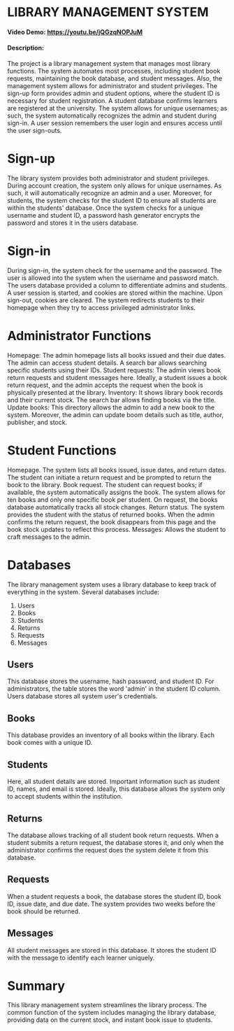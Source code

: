 # LIBRARY MANAGEMENT SYSTEM
#### Video Demo:  <https://youtu.be/jQGzqNOPJuM>
#### Description:
The project is a library management system that manages most library functions. The system automates most processes, including student book requests, maintaining the book database, and student messages. Also, the management system allows for administrator and student privileges.
The sign-up form provides admin and student options, where the student ID is necessary for student registration. A student database confirms learners are registered at the university. The system allows for unique usernames; as such, the system automatically recognizes the admin and student during sign-in. A user session remembers the user login and ensures access until the user sign-outs.

# Sign-up
The library system provides both administrator and student privileges. During account creation, the system only allows for unique usernames. As such, it will automatically recognize an admin and a user. Moreover, for students, the system checks for the student ID to ensure all students are within the students' database.
Once the system checks for a unique username and student ID, a password hash generator encrypts the password and stores it in the users database.

# Sign-in
During sign-in, the system check for the username and the password. The user is allowed into the system when the username and password match. The users database provided a column to differentiate admins and students. A user session is started, and cookies are stored within the machine. Upon sign-out, cookies are cleared.
The system redirects students to their homepage when they try to access privileged administrator links.

# Administrator Functions
Homepage: The admin homepage lists all books issued and their due dates. The admin can access student details. A search bar allows searching specific students using their IDs.
Student requests: The admin views book return requests and student messages here. Ideally, a student issues a book return request, and the admin accepts the request when the book is physically presented at the library.
Inventory: It shows library book records and their current stock. The search bar allows finding books via the title.
Update books: This directory allows the admin to add a new book to the system. Moreover, the admin can update boom details such as title, author, publisher, and stock.

# Student Functions
Homepage. The system lists all books issued, issue dates, and return dates. The student can initiate a return request and be prompted to return the book to the library.
Book request. The student can request books; if available, the system automatically assigns the book. The system allows for ten books and only one specific book per student. On request, the books database automatically tracks all stock changes.
Return status. The system provides the student with the status of returned books. When the admin confirms the return request, the book disappears from this page and the book stock updates to reflect this process.
Messages: Allows the student to craft messages to the admin.

# Databases
The library management system uses a library database to keep track of everything in the system. Several databases include:
1. Users
2. Books
3. Students
4. Returns
5. Requests
6. Messages

## Users
This database stores the username, hash password, and student ID. For administrators, the table stores the word 'admin' in the student ID column. Users database stores all system user's credentials.
## Books
This database provides an inventory of all books within the library. Each book comes with a unique ID.
## Students
Here, all student details are stored. Important information such as student ID, names, and email is stored. Ideally, this database allows the system only to accept students within the institution.
## Returns
The database allows tracking of all student book return requests. When a student submits a return request, the database stores it, and only when the administrator confirms the request does the system delete it from this database.
## Requests
When a student requests a book, the database stores the student ID, book ID, issue date, and due date. The system provides two weeks before the book should be returned.
## Messages
All student messages are stored in this database. It stores the student ID with the message to identify each learner uniquely.

# Summary
This library management system streamlines the library process. The common function of the system includes managing the library database, providing data on the current stock, and instant book issue to students.

